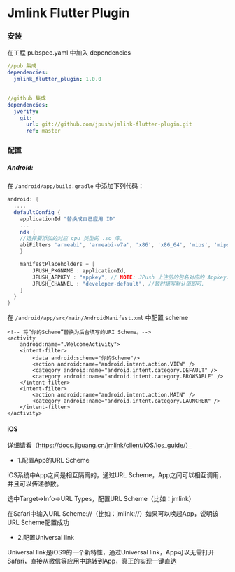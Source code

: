 

# Jmlink Flutter Plugin

### 安装

在工程 pubspec.yaml 中加入 dependencies

```yaml
//pub 集成
dependencies:
  jmlink_flutter_plugin: 1.0.0

  
//github 集成  
dependencies:
  jverify:
    git:
      url: git://github.com/jpush/jmlink-flutter-plugin.git
      ref: master
```
### 配置

##### Android:

在 `/android/app/build.gradle` 中添加下列代码：

```groovy
android: {
  ....
  defaultConfig {
    applicationId "替换成自己应用 ID"
    ...
    ndk {
	//选择要添加的对应 cpu 类型的 .so 库。
	abiFilters 'armeabi', 'armeabi-v7a', 'x86', 'x86_64', 'mips', 'mips64', 'arm64-v8a',        
    }

    manifestPlaceholders = [
        JPUSH_PKGNAME : applicationId,
        JPUSH_APPKEY : "appkey", // NOTE: JPush 上注册的包名对应的 Appkey.
        JPUSH_CHANNEL : "developer-default", //暂时填写默认值即可.
    ]
  }    
}
```

在 `/android/app/src/main/AndroidManifest.xml` 中配置 scheme

```
<!-- 将“你的Scheme”替换为后台填写的URI Scheme。-->
<activity
    android:name=".WelcomeActivity">
    <intent-filter>
        <data android:scheme="你的Scheme"/>
        <action android:name="android.intent.action.VIEW" />
        <category android:name="android.intent.category.DEFAULT" />
        <category android:name="android.intent.category.BROWSABLE" />
    </intent-filter>
    <intent-filter>
        <action android:name="android.intent.action.MAIN" />
        <category android:name="android.intent.category.LAUNCHER" />
    </intent-filter>
</activity>

```

#### iOS

详细请看（https://docs.jiguang.cn/jmlink/client/iOS/ios_guide/）

- 1.配置App的URL Scheme

iOS系统中App之间是相互隔离的，通过URL Scheme，App之间可以相互调用，并且可以传递参数。

选中Target->Info->URL Types，配置URL Scheme（比如：jmlink）

在Safari中输入URL Scheme://（比如：jmlink://）如果可以唤起App，说明该URL Scheme配置成功

- 2.配置Universal link

Universal link是iOS9的一个新特性，通过Universal link，App可以无需打开Safari，直接从微信等应用中跳转到App，真正的实现一键直达

